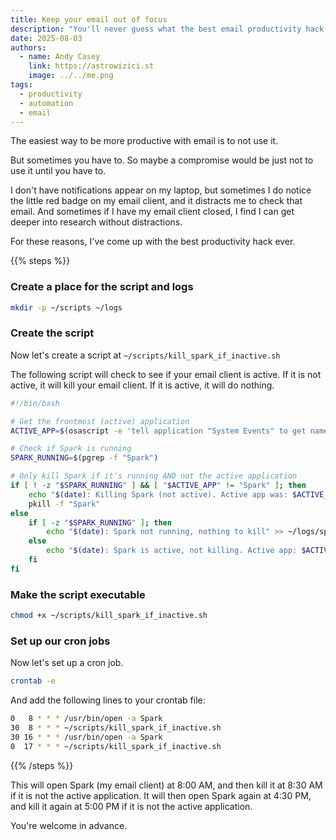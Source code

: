 ```yaml
---
title: Keep your email out of focus
description: "You'll never guess what the best email productivity hack is!"
date: 2025-08-03
authors:
  - name: Andy Casey
    link: https://astrowizici.st
    image: ../../me.png
tags:
  - productivity
  - automation
  - email
---
```


The easiest way to be more productive with email is to not use it. 

But sometimes you have to. So maybe a compromise would be just not to use it until you have to. 

I don't have notifications appear on my laptop, but sometimes I do notice the little red badge on my email client, and it distracts me to check that email. And sometimes if I have my email client closed, I find I can get deeper into research without distractions.

For these reasons, I've come up with the best productivity hack ever.

{{% steps %}}

### Create a place for the script and logs

```bash
mkdir -p ~/scripts ~/logs
```

### Create the script

Now let's create a script at `~/scripts/kill_spark_if_inactive.sh`

The following script will check to see if your email client is active. If it is not active, it will kill your email client. If it is active, it will do nothing.

```bash
#!/bin/bash

# Get the frontmost (active) application
ACTIVE_APP=$(osascript -e 'tell application "System Events" to get name of first application process whose frontmost is true')

# Check if Spark is running
SPARK_RUNNING=$(pgrep -f "Spark")

# Only kill Spark if it's running AND not the active application
if [ ! -z "$SPARK_RUNNING" ] && [ "$ACTIVE_APP" != "Spark" ]; then
    echo "$(date): Killing Spark (not active). Active app was: $ACTIVE_APP" >> ~/logs/spark_kill.log
    pkill -f "Spark"
else
    if [ -z "$SPARK_RUNNING" ]; then
        echo "$(date): Spark not running, nothing to kill" >> ~/logs/spark_kill.log
    else
        echo "$(date): Spark is active, not killing. Active app: $ACTIVE_APP" >> ~/logs/spark_kill.log
    fi
fi
```

### Make the script executable

```bash
chmod +x ~/scripts/kill_spark_if_inactive.sh
```

### Set up our cron jobs

Now let's set up a cron job.

```bash
crontab -e
```

And add the following lines to your crontab file:

```bash
0   8 * * * /usr/bin/open -a Spark
30  8 * * * ~/scripts/kill_spark_if_inactive.sh
30 16 * * * /usr/bin/open -a Spark
0  17 * * * ~/scripts/kill_spark_if_inactive.sh
```

{{% /steps %}}

This will open Spark (my email client) at 8:00 AM, and then kill it at 8:30 AM if it is not the active application. It will then open Spark again at 4:30 PM, and kill it again at 5:00 PM if it is not the active application.

You're welcome in advance.